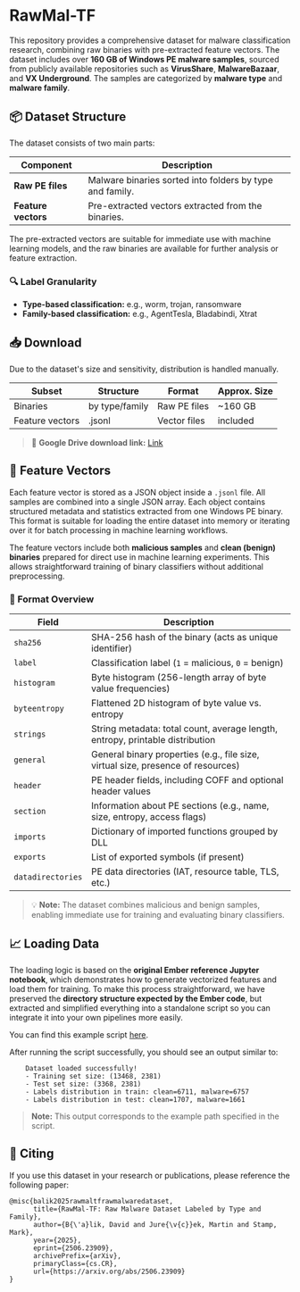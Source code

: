 # RawMal-TF
This repository provides a comprehensive dataset for malware classification research, combining raw binaries with pre-extracted feature vectors. The dataset includes over **160 GB of Windows PE malware samples**, sourced from publicly available repositories such as **VirusShare**, **MalwareBazaar**, and **VX Underground**. The samples are categorized by **malware type** and **malware family**.


## 📦 Dataset Structure

The dataset consists of two main parts:

| Component               | Description                                                                 |
|-------------------------|-----------------------------------------------------------------------------|
| **Raw PE files**        | Malware binaries sorted into folders by type and family.                   |
| **Feature vectors**     | Pre-extracted vectors extracted from the binaries.  |

The pre-extracted vectors are suitable for immediate use with machine learning models, and the raw binaries are available for further analysis or feature extraction.

### 🔍 Label Granularity

- **Type-based classification:** e.g., worm, trojan, ransomware
- **Family-based classification:** e.g., AgentTesla, Bladabindi, Xtrat

## 📥 Download

Due to the dataset's size and sensitivity, distribution is handled manually.

| Subset          | Structure         | Format        | Approx. Size |
|------------------|------------------|---------------|--------------|
| Binaries         | by type/family   | Raw PE files  | ~160 GB      |
| Feature vectors  |     .jsonl       | Vector files  | included     |

> 🔗 **Google Drive download link:** [Link](https://drive.google.com/drive/folders/1wYQPjoZ48BaFmVeW3leMVocqHbjV6TBm?usp=sharing)


## 🧬 Feature Vectors

Each feature vector is stored as a JSON object inside a `.jsonl` file. All samples are combined into a single JSON array. Each object contains structured metadata and statistics extracted from one Windows PE binary. This format is suitable for loading the entire dataset into memory or iterating over it for batch processing in machine learning workflows.

The feature vectors include both **malicious samples** and **clean (benign) binaries** prepared for direct use in machine learning experiments. This allows straightforward training of binary classifiers without additional preprocessing.

### 📄 Format Overview

| Field              | Description |
|--------------------|-------------|
| `sha256`           | SHA-256 hash of the binary (acts as unique identifier) |
| `label`            | Classification label (`1` = malicious, `0` = benign) |
| `histogram`        | Byte histogram (256-length array of byte value frequencies) |
| `byteentropy`      | Flattened 2D histogram of byte value vs. entropy |
| `strings`          | String metadata: total count, average length, entropy, printable distribution |
| `general`          | General binary properties (e.g., file size, virtual size, presence of resources) |
| `header`           | PE header fields, including COFF and optional header values |
| `section`          | Information about PE sections (e.g., name, size, entropy, access flags) |
| `imports`          | Dictionary of imported functions grouped by DLL |
| `exports`          | List of exported symbols (if present) |
| `datadirectories`  | PE data directories (IAT, resource table, TLS, etc.) |

> 💡 **Note:** The dataset combines malicious and benign samples, enabling immediate use for training and evaluating binary classifiers.


## 📈 Loading Data

The loading logic is based on the **original Ember reference Jupyter notebook**, which demonstrates how to generate vectorized features and load them for training. To make this process straightforward, we have preserved the **directory structure expected by the Ember code**, but extracted and simplified everything into a standalone script so you can integrate it into your own pipelines more easily.

You can find this example script [here](scripts/load.py).

After running the script successfully, you should see an output similar to:
```
    Dataset loaded successfully!
    - Training set size: (13468, 2381)
    - Test set size: (3368, 2381)
    - Labels distribution in train: clean=6711, malware=6757
    - Labels distribution in test: clean=1707, malware=1661

```

> **Note:**  This output corresponds to the example path specified in the script.



## 🫆 Citing
If you use this dataset in your research or publications, please reference the following paper:
```
@misc{balik2025rawmaltfrawmalwaredataset,
      title={RawMal-TF: Raw Malware Dataset Labeled by Type and Family}, 
      author={B{\'a}lik, David and Jure{\v{c}}ek, Martin and Stamp, Mark},
      year={2025},
      eprint={2506.23909},
      archivePrefix={arXiv},
      primaryClass={cs.CR},
      url={https://arxiv.org/abs/2506.23909}
}
```









